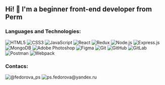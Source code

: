 ## Hi! 👋 I'm a beginner front-end developer from Perm

### Languages and Technologies:

![HTML5](https://img.shields.io/badge/HTML5-black?style=for-the-badge&logo=HTML5)
![CSS3](https://img.shields.io/badge/CSS3-black?style=for-the-badge&logo=CSS3)
![JavaScript](https://img.shields.io/badge/JavaScript-black?style=for-the-badge&logo=JavaScript)
![React](https://img.shields.io/badge/React-black?style=for-the-badge&logo=React)
![Redux](https://img.shields.io/badge/Redux-black?style=for-the-badge&logo=Redux)
![Node.js](https://img.shields.io/badge/Node.js-black?style=for-the-badge&logo=Node.js)
![Express.js](https://img.shields.io/badge/Express-black?style=for-the-badge&logo=Express)
![MongoDB](https://img.shields.io/badge/MongoDB-black?style=for-the-badge&logo=MongoDB)
![Adobe Photoshop](https://img.shields.io/badge/adobe_Photoshop-black?style=for-the-badge&logo=Adobe-Photoshop)
![Figma](https://img.shields.io/badge/Figma-black?style=for-the-badge&logo=Figma)
![Git](https://img.shields.io/badge/Git-black?style=for-the-badge&logo=Git)
![GitHub](https://img.shields.io/badge/GitHub-black?style=for-the-badge&logo=GitHub)
![GitLab](https://img.shields.io/badge/GitLab-black?style=for-the-badge&logo=GitLab)
![Postman](https://img.shields.io/badge/Postman-black?style=for-the-badge&logo=Postman)
![Webpack](https://img.shields.io/badge/Webpack-black?style=for-the-badge&logo=Webpack)

### Contacs:
![@fedorova_ps](https://img.shields.io/badge/@fedorova__p-black?style=flat-square&logo=telegram)
![ps.fedorova@yandex.ru](https://img.shields.io/badge/ps.fedorova@yandex.ru-black?style=flat-square&logo=Mail.Ru)
<!--
**ps-fedorova/ps-fedorova** is a ✨ _special_ ✨ repository because its `README.md` (this file) appears on your GitHub profile.

Here are some ideas to get you started:

- 🔭 I’m currently working on ...
- 🌱 I’m currently learning ...
- 👯 I’m looking to collaborate on ...
- 🤔 I’m looking for help with ...
- 💬 Ask me about ...
- 📫 How to reach me: ...
- 😄 Pronouns: ...
- ⚡ Fun fact: ...
-->
